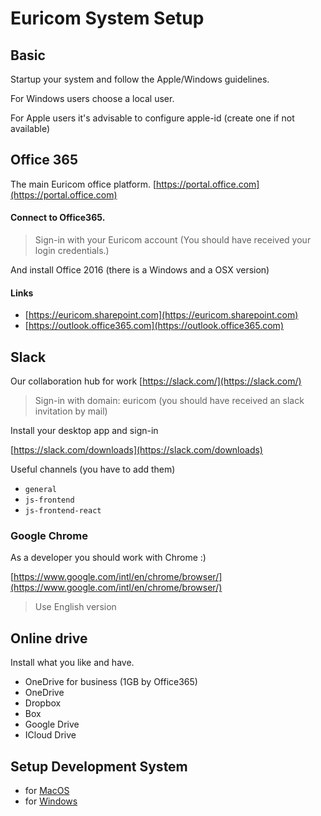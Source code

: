 # Euricom System Setup

## Basic

Startup your system and follow the Apple/Windows guidelines.

For Windows users choose a local user.

For Apple users it's advisable to configure apple-id (create one if not available)

## Office 365

The main Euricom office platform.
[https://portal.office.com](https://portal.office.com)

#### Connect to Office365.

> Sign-in with your Euricom account
> (You should have received your login credentials.)

And install Office 2016 (there is a Windows and a OSX version)

#### Links

- [https://euricom.sharepoint.com](https://euricom.sharepoint.com)
- [https://outlook.office365.com](https://outlook.office365.com)

## Slack

Our collaboration hub for work
[https://slack.com/](https://slack.com/)

> Sign-in with domain: euricom
> (you should have received an slack invitation by mail)

Install your desktop app and sign-in

[https://slack.com/downloads](https://slack.com/downloads)

Useful channels (you have to add them)

- `general`
- `js-frontend`
- `js-frontend-react`

### Google Chrome

As a developer you should work with Chrome :)

[https://www.google.com/intl/en/chrome/browser/](https://www.google.com/intl/en/chrome/browser/)

> Use English version

## Online drive

Install what you like and have.

- OneDrive for business (1GB by Office365)
- OneDrive
- Dropbox
- Box
- Google Drive
- ICloud Drive

## Setup Development System

- for [MacOS](./osx/system-setup-macos-dev.md)
- for [Windows](./wim/system-setup-win-dev.md)
